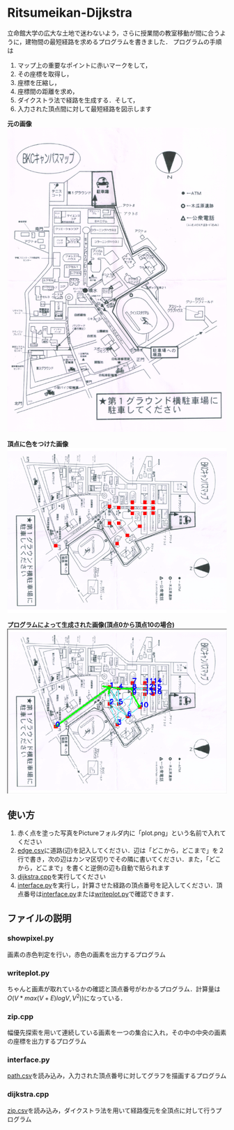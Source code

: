 # Ritsumeikan-Dijkstra

立命館大学の広大な土地で迷わないよう，さらに授業間の教室移動が間に合うように，建物間の最短経路を求めるプログラムを書きました．
プログラムの手順は

1. マップ上の重要なポイントに赤いマークをして，
2. その座標を取得し，
3. 座標を圧縮し，
4. 座標間の距離を求め，
5. ダイクストラ法で経路を生成する．そして，
6. 入力された頂点間に対して最短経路を図示します

**元の画像**  
![元の写真](./Pictures/19091201.JPG)  

**頂点に色をつけた画像**  
![頂点に色をつけた写真](./Pictures/plot.png)  

**プログラムによって生成された画像(頂点0から頂点10の場合)**  
![元の写真](./Pictures/Figure_1.png)  

## 使い方

1. 赤く点を塗った写真をPictureフォルダ内に「plot.png」という名前で入れてください
2. [edge.csv](./edge.csv)に道路(辺)を記入してください．辺は「どこから，どこまで」を２行で書き，次の辺はカンマ区切りでその隣に書いてください．また，「どこから，どこまで」を書くと逆側の辺も自動で貼られます
3. [dijkstra.cpp](./dijkstra.cpp)を実行してください
4. [interface.py](./interface.py)を実行し，計算させた経路の頂点番号を記入してください．頂点番号は[interface.py](./interface.py)または[writeplot.py](./writeplot.py)で確認できます．

## ファイルの説明

### showpixel.py

画素の赤色判定を行い，赤色の画素を出力するプログラム

### writeplot.py

ちゃんと画素が取れているかの確認と頂点番号がわかるプログラム．計算量は$O(V*max(V+E)logV,V^2))$になっている．

### zip.cpp

幅優先探索を用いて連続している画素を一つの集合に入れ，その中の中央の画素の座標を出力するプログラム

### interface.py

[path.csv](./path.csv)を読み込み，入力された頂点番号に対してグラフを描画するプログラム

### dijkstra.cpp

[zip.csv](./zip.csv)を読み込み，ダイクストラ法を用いて経路復元を全頂点に対して行うプログラム
